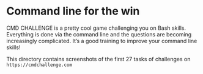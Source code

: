 # Command line for the win

CMD CHALLENGE is a pretty cool game challenging you on Bash skills. Everything is done via the command line and the questions are becoming increasingly complicated. It’s a good training to improve your command line skills!

This directory contains screenshots of the first 27 tasks of challenges on ``https://cmdchallenge.com``